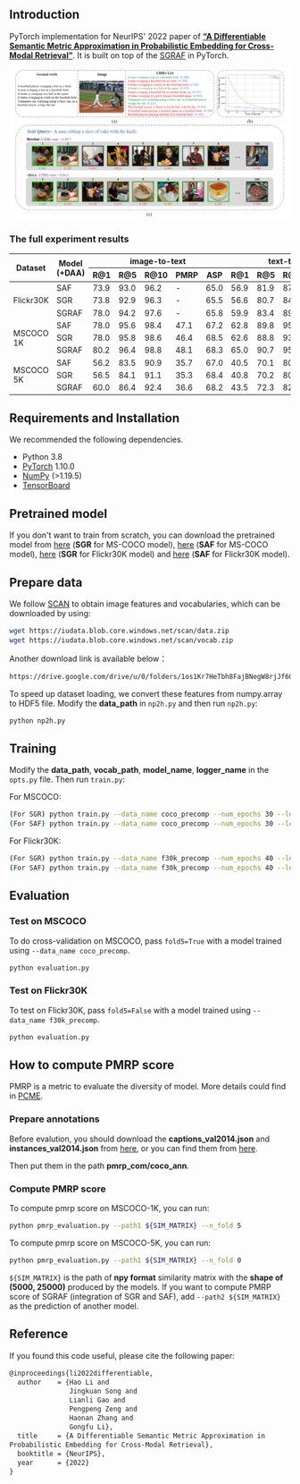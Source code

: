 ## Introduction
PyTorch implementation for NeurIPS' 2022 paper of [**“A Differentiable Semantic Metric Approximation in Probabilistic Embedding for Cross-Modal Retrieval”**](https://proceedings.neurips.cc/paper_files/paper/2022/file/4e786a87e7ae249de2b1aeaf5d8fde82-Paper-Conference.pdf).  It is built on top of the [SGRAF](https://github.com/Paranioar/SGRAF) in PyTorch. 


![image](assets/Motivation.png)

### The full experiment results

<table class="tg">
<thead>
  <tr>
    <th class="tg-lboi" rowspan="2">Dataset</th>
    <th class="tg-9wq8" rowspan="2">Model (+DAA)</th>
    <th class="tg-pb0m" colspan="5">image-to-text</th>
    <th class="tg-pb0m" colspan="5">text-to-image</th>
  </tr>
  <tr>
    <th class="tg-pb0m">R@1</th>
    <th class="tg-pb0m">R@5</th>
    <th class="tg-pb0m">R@10</th>
    <th class="tg-pb0m">PMRP</th>
    <th class="tg-pb0m">ASP</th>
    <th class="tg-pb0m">R@1</th>
    <th class="tg-pb0m">R@5</th>
    <th class="tg-pb0m">R@10</th>
    <th class="tg-pb0m">PMRP</th>
    <th class="tg-pb0m">ASP</th>
  </tr>
</thead>
<tbody>
  <tr>
    <td class="tg-lboi" rowspan="3">Flickr30K</td>
    <td class="tg-pb0m">SAF</td>
    <td class="tg-pb0m">73.9</td>
    <td class="tg-pb0m">93.0</td>
    <td class="tg-pb0m">96.2</td>
    <td class="tg-pb0m">-</td>
    <td class="tg-pb0m">65.0</td>
    <td class="tg-pb0m">56.9</td>
    <td class="tg-pb0m">81.9</td>
    <td class="tg-pb0m">87.9</td>
    <td class="tg-pb0m">-</td>
    <td class="tg-pb0m">58.4</td>
  </tr>
  <tr>
    <td class="tg-pb0m">SGR</td>
    <td class="tg-pb0m">73.8</td>
    <td class="tg-pb0m">92.9</td>
    <td class="tg-pb0m">96.3</td>
    <td class="tg-pb0m">-</td>
    <td class="tg-pb0m">65.5</td>
    <td class="tg-pb0m">56.6</td>
    <td class="tg-pb0m">80.7</td>
    <td class="tg-pb0m">84.9</td>
    <td class="tg-pb0m">-</td>
    <td class="tg-pb0m">59.0</td>
  </tr>
  <tr>
    <td class="tg-pb0m">SGRAF</td>
    <td class="tg-pb0m">78.0</td>
    <td class="tg-pb0m">94.2</td>
    <td class="tg-pb0m">97.6</td>
    <td class="tg-pb0m">-</td>
    <td class="tg-pb0m">65.8</td>
    <td class="tg-pb0m">59.9</td>
    <td class="tg-pb0m">83.4</td>
    <td class="tg-pb0m">89.2</td>
    <td class="tg-pb0m">-</td>
    <td class="tg-pb0m">59.2</td>
  </tr>
  <tr>
    <td class="tg-lboi" rowspan="3">MSCOCO 1K</td>
    <td class="tg-pb0m">SAF</td>
    <td class="tg-pb0m">78.0</td>
    <td class="tg-pb0m">95.6</td>
    <td class="tg-pb0m">98.4</td>
    <td class="tg-pb0m">47.1</td>
    <td class="tg-pb0m">67.2</td>
    <td class="tg-pb0m">62.8</td>
    <td class="tg-pb0m">89.8</td>
    <td class="tg-pb0m">95.2</td>
    <td class="tg-pb0m">48.7</td>
    <td class="tg-pb0m">61.6</td>
  </tr>
  <tr>
    <td class="tg-pb0m">SGR</td>
    <td class="tg-pb0m">78.0</td>
    <td class="tg-pb0m">95.8</td>
    <td class="tg-pb0m">98.6</td>
    <td class="tg-pb0m">46.4</td>
    <td class="tg-pb0m">68.5</td>
    <td class="tg-pb0m">62.6</td>
    <td class="tg-pb0m">88.8</td>
    <td class="tg-pb0m">93.7</td>
    <td class="tg-pb0m">48.6</td>
    <td class="tg-pb0m">62.8</td>
  </tr>
  <tr>
    <td class="tg-pb0m">SGRAF</td>
    <td class="tg-pb0m">80.2</td>
    <td class="tg-pb0m">96.4</td>
    <td class="tg-pb0m">98.8</td>
    <td class="tg-pb0m">48.1</td>
    <td class="tg-pb0m">68.3</td>
    <td class="tg-pb0m">65.0</td>
    <td class="tg-pb0m">90.7</td>
    <td class="tg-pb0m">95.8</td>
    <td class="tg-pb0m">49.6</td>
    <td class="tg-pb0m">62.7</td>
  </tr>
  <tr>
    <td class="tg-lboi" rowspan="3">MSCOCO 5K</td>
    <td class="tg-pb0m">SAF</td>
    <td class="tg-pb0m">56.2</td>
    <td class="tg-pb0m">83.5</td>
    <td class="tg-pb0m">90.9</td>
    <td class="tg-pb0m">35.7</td>
    <td class="tg-pb0m">67.0</td>
    <td class="tg-pb0m">40.5</td>
    <td class="tg-pb0m">70.1</td>
    <td class="tg-pb0m">80.7</td>
    <td class="tg-pb0m">36.6</td>
    <td class="tg-pb0m">61.4</td>
  </tr>
  <tr>
    <td class="tg-pb0m">SGR</td>
    <td class="tg-pb0m">56.5</td>
    <td class="tg-pb0m">84.1</td>
    <td class="tg-pb0m">91.1</td>
    <td class="tg-pb0m">35.3</td>
    <td class="tg-pb0m">68.4</td>
    <td class="tg-pb0m">40.8</td>
    <td class="tg-pb0m">70.2</td>
    <td class="tg-pb0m">80.4</td>
    <td class="tg-pb0m">36.9</td>
    <td class="tg-pb0m">62.6</td>
  </tr>
  <tr>
    <td class="tg-pb0m">SGRAF</td>
    <td class="tg-pb0m">60.0</td>
    <td class="tg-pb0m">86.4</td>
    <td class="tg-pb0m">92.4</td>
    <td class="tg-pb0m">36.6</td>
    <td class="tg-pb0m">68.2</td>
    <td class="tg-pb0m">43.5</td>
    <td class="tg-pb0m">72.3</td>
    <td class="tg-pb0m">82.5</td>
    <td class="tg-pb0m">37.5</td>
    <td class="tg-pb0m">62.5</td>
  </tr>
</tbody>
</table>


## Requirements and Installation
We recommended the following dependencies.

* Python 3.8
* [PyTorch](http://pytorch.org/) 1.10.0
* [NumPy](http://www.numpy.org/) (>1.19.5)
* [TensorBoard](https://github.com/TeamHG-Memex/tensorboard_logger)

## Pretrained model
If you don't want to train from scratch, you can download the pretrained model from [here](https://drive.google.com/file/d/1hCiXyQBrYF7eP7JtNTaHQoqSZ18-mb2X/view?usp=sharing) (**SGR** for MS-COCO model), [here](https://drive.google.com/file/d/1o-Wch7pJMwOyf-RqEvsXgAUBhIO9fv8g/view?usp=sharing) (**SAF** for MS-COCO model), [here](https://drive.google.com/file/d/1Q0Ttw4yViWnupJA1whTAYGYHr-O56D4L/view?usp=sharing) (**SGR** for Flickr30K model) and [here](https://drive.google.com/file/d/1hvixWqDDCbkbBYK28dyZeEI6Nlc0qfAx/view?usp=sharing) (**SAF** for Flickr30K model).

## Prepare data
We follow [SCAN](https://github.com/kuanghuei/SCAN) to obtain image features and vocabularies, which can be downloaded by using:

```bash
wget https://iudata.blob.core.windows.net/scan/data.zip
wget https://iudata.blob.core.windows.net/scan/vocab.zip
```
Another download link is available below：

```bash
https://drive.google.com/drive/u/0/folders/1os1Kr7HeTbh8FajBNegW8rjJf6GIhFqC
```

To speed up dataset loading, we convert these features from numpy.array to HDF5 file. Modify the **data_path** in `np2h.py` and then run `np2h.py`:
```bash
python np2h.py
```

## Training
Modify the **data_path**, **vocab_path**, **model_name**, **logger_name** in the `opts.py` file. Then run `train.py`:

For MSCOCO:

```bash
(For SGR) python train.py --data_name coco_precomp --num_epochs 30 --learning_rate 0.00015 --lr_update 20 --world_size 4 --module_name SGR --daa_weight 25
(For SAF) python train.py --data_name coco_precomp --num_epochs 30 --learning_rate 0.00015 --lr_update 20 --world_size 4 --module_name SAF --daa_weight 25
```

For Flickr30K:

```bash
(For SGR) python train.py --data_name f30k_precomp --num_epochs 40 --learning_rate 0.0006 --lr_update 30 --world_size 1 --module_name SGR --daa_weight 10
(For SAF) python train.py --data_name f30k_precomp --num_epochs 40 --learning_rate 0.0006 --lr_update 20 --world_size 1 --module_name SAF --daa_weight 10
```

## Evaluation

### Test on MSCOCO
To do cross-validation on MSCOCO, pass `fold5=True` with a model trained using `--data_name coco_precomp`.
```bash
python evaluation.py
```


### Test on Flickr30K
To test on Flickr30K, pass `fold5=False` with a model trained using `--data_name f30k_precomp`.
```bash
python evaluation.py
```

## How to compute PMRP score

PMRP is a metric to evaluate the diversity of model. More details could find in [PCME](https://arxiv.org/abs/2101.05068).

### Prepare annotations
Before evalution, you should download the **captions_val2014.json** and **instances_val2014.json** from [here](https://drive.google.com/drive/folders/16AQLWCDogM50pLMx0YFznmoFCAqiW8q8?usp=drive_link), or you can find them from [here](http://images.cocodataset.org/annotations/annotations_trainval2014.zip). 

Then put them in the path **pmrp_com/coco_ann**.

### Compute PMRP score

To compute pmrp score on MSCOCO-1K, you can run:
```bash
python pmrp_evaluation.py --path1 ${SIM_MATRIX} --n_fold 5
```

To compute pmrp score on MSCOCO-5K, you can run:
```bash
python pmrp_evaluation.py --path1 ${SIM_MATRIX} --n_fold 0
```

```${SIM_MATRIX}``` is the path of **npy format** similarity matrix with the **shape of (5000, 25000)** produced by the models. If you want to compute PMRP score of SGRAF (integration of SGR and SAF), add `--path2 ${SIM_MATRIX}` as the prediction of another model.

## Reference

If you found this code useful, please cite the following paper:
```
@inproceedings{li2022differentiable,
  author    = {Hao Li and
               Jingkuan Song and
               Lianli Gao and
               Pengpeng Zeng and
               Haonan Zhang and
               Gongfu Li},
  title     = {A Differentiable Semantic Metric Approximation in Probabilistic Embedding for Cross-Modal Retrieval},
  booktitle = {NeurIPS},
  year      = {2022}
}
```

